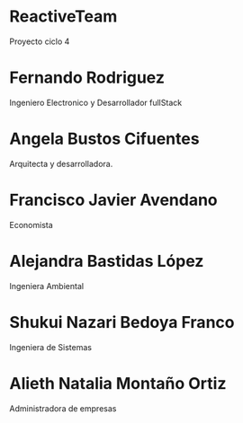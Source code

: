 # ReactiveTeam
Proyecto ciclo 4

# Fernando Rodriguez 

Ingeniero Electronico y Desarrollador fullStack


# Angela Bustos Cifuentes

Arquitecta y desarrolladora.

# Francisco Javier Avendano

Economista 


# Alejandra Bastidas López

Ingeniera Ambiental


# Shukui Nazari Bedoya Franco

Ingeniera de Sistemas


# Alieth Natalia Montaño Ortiz

Administradora de empresas
